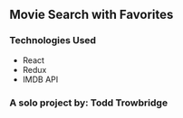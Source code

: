 ## Movie Search with Favorites

### Technologies Used
- React
- Redux 
- IMDB API 

### A solo project by: Todd Trowbridge
